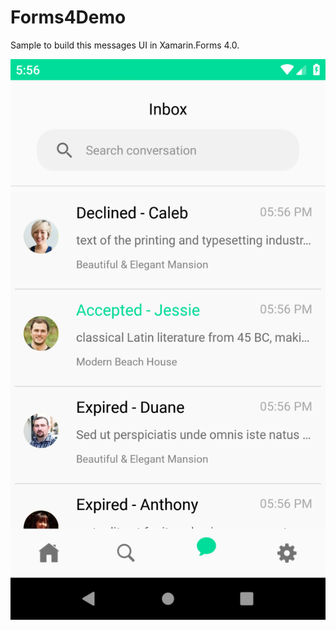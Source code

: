 # Forms4Demo
Sample to build this messages UI in Xamarin.Forms 4.0.

![sample image](https://github.com/jesulink2514/Forms4Demo/blob/master/images/2019-05-26_17-56-38.png?raw=true)

